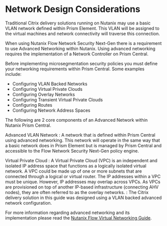 # Network Design Considerations

Traditional Citrix delivery solutions running on Nutanix may use a basic VLAN network defined within Prism Element. This VLAN will be assigned to the virtual machines and network connectivity will traverse this connection.

When using Nutanix Flow Network Security Next-Gen there is a requirement to use Advanced Networking within Nutanix. Using advanced networking requires the implementation of a Network Controller on Prism Central. <!--JK I have read this before further up?-->

<!--JK: try the below instead?
Before implementing microsegmentation it is required that you define your networking requirements within Prism Central in order to apply security policies. This will consist of some or all of the following:
-->
Before implementing microsegmentation <!--just align the wording with whatever you decide from the previous comments--> security policies you must define your networking requirements within Prism Central. Some examples include:

- Configuring VLAN Backed Networks
- Configuring Virtual Private Clouds
- Configuring Overlay Networks
- Configuring Transient Virtual Private Clouds
- Configuring Routes
- Configuring Network Address Spaces

The following are 2 core components of an Advanced Network within Nutanix Prism Central.

<!--JK: these don't warrant headings, I split them into a list and reworded a touch
## Advanced VLAN Network

This is a network that is defined within Prism Central using advanced networking. This network will often operate in the same way that a basic network does in Prism Element with the exception of being managed via Prism Central and being accessible by the Flow Network Security Next-Gen policy engine.

## Virtual Private Cloud

A Virtual Private Cloud (VPC) is an independent and isolated IP address space that functions as a logically isolated virtual network. A VPC could be made up of one or more subnets that are connected through a logical or virtual router. The IP addresses within a VPC must be unique. However, IP addresses may overlap across VPCs. As VPCs are provisioned on top of another IP-based infrastructure (connecting AHV nodes), they are often referred to as the overlay networks.

The Citrix delivery solution in this guide was designed using a VLAN backed advanced network configuration.

For more information regarding advanced networking and its implementation please read the [Nutanix Flow Virtual Networking Guide](https://portal.nutanix.com/page/documents/details?targetId=Nutanix-Flow-Virtual-Networking-Guide-vpc_2024_1:ear-flow-nw-audience-and-purpose-c.html).
-->

Advanced VLAN Network
: A network that is defined within Prism Central using advanced networking. This network will operate in the same way that a basic network does in Prism Element but is managed by Prism Central and accessible to the Flow Network Security Next-Gen policy engine.

Virtual Private Cloud
: A Virtual Private Cloud (VPC) is an independent and isolated IP address space that functions as a logically isolated virtual network. A VPC could be made up of one or more subnets that are connected through a logical or virtual router. The IP addresses within a VPC must be unique. However, IP addresses may overlap across VPCs. As VPCs are provisioned on top of another IP-based infrastructure (connecting AHV nodes), they are often referred to as the overlay networks.
: The Citrix delivery solution in this guide was designed using a VLAN backed advanced network configuration. <!--JK: because....what about MCS integration, do we need to talk to the plugin architecture here?-->

For more information regarding advanced networking and its implementation please read the [Nutanix Flow Virtual Networking Guide](https://portal.nutanix.com/page/documents/details?targetId=Nutanix-Flow-Virtual-Networking-Guide-vpc_2024_1:ear-flow-nw-audience-and-purpose-c.html).